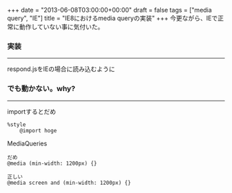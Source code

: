 +++
date = "2013-06-08T03:00:00+00:00"
draft = false
tags = ["media query", "IE"]
title = "IE8におけるmedia queryの実装"
+++
今更ながら、IEで正常に動作していない事に気付いた。


### 実装
***

respond.jsをIEの場合に読み込むように

### でも動かない。why?
***



importするとだめ
	
	%style
		@import hoge
		
		
MediaQueries

	だめ
	@media (min-width: 1200px) {}

	正しい
	@media screen and (min-width: 1200px) {}
	
